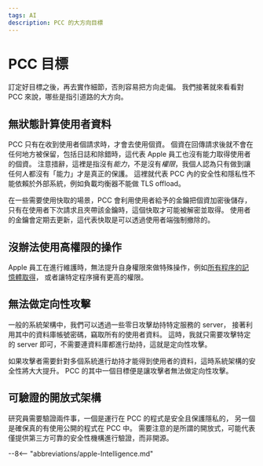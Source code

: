 ```yaml
---
tags: AI
description: PCC 的大方向目標
---
```


# PCC 目標

訂定好目標之後，再去實作細節，否則容易把方向走偏。
我們接著就來看看對 PCC 來說，哪些是指引道路的大方向。

## 無狀態計算使用者資料

PCC 只有在收到使用者個請求時，才會去使用個資。
個資在回傳請求後就不會在任何地方被保留，包括日誌和除錯時，這代表 Apple 員工也沒有能力取得使用者的個資。
注意措辭，這裡是指沒有*能力*，不是沒有*權限*，我個人認為只有做到讓任何人都沒有「能力」才是真正的保護。
這裡就代表 PCC 內的安全性和隱私性不能依賴於外部系統，例如負載均衡器不能做 TLS offload。

在一些需要使用快取的場景，PCC 會利用使用者給予的金鑰把個資加密後儲存，
只有在使用者下次請求且夾帶該金鑰時，這個快取才可能被解密並取得。
使用者的金鑰會定期去更新，這代表快取是可以透過使用者端強制撤除的。

## 沒辦法使用高權限的操作

Apple 員工在進行維護時，無法提升自身權限來做特殊操作，例如[所有程序的記憶體取得](../../essay/confidential-computing.md)，
或者讓特定程序擁有更高的權限。

## 無法做定向性攻擊

一般的系統架構中，我們可以透過一些零日攻擊劫持特定服務的 server，
接著利用其中的資料庫帳號密碼，竊取所有的使用者資料。
這時，我就只需要攻擊特定的 server 即可，不需要連資料庫都進行劫持，這就是定向性攻擊。

如果攻擊者需要針對多個系統進行劫持才能得到使用者的資料，這時系統架構的安全性將大大提升。
PCC 的其中一個目標便是讓攻擊者無法做定向性攻擊。

## 可驗證的開放式架構

研究員需要驗證兩件事，一個是運行在 PCC 的程式是安全且保護隱私的，
另一個是確保真的有使用公開的程式在 PCC 中。
需要注意的是所謂的開放式，可能代表僅提供第三方可靠的安全性機構進行驗證，而非開源。

--8<-- "abbreviations/apple-Intelligence.md"
